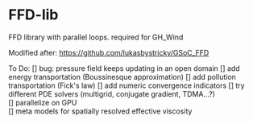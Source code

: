 # FFD-lib
FFD library with parallel loops. required for GH_Wind

Modified after: https://github.com/lukasbystricky/GSoC_FFD


To Do:
[] bug: pressure field keeps updating in an open domain
[] add energy transportation (Boussinesque approximation)
[] add pollution transportation (Fick's law)
[] add numeric convergence indicators
[] try different PDE solvers (multigrid, conjugate gradient, TDMA...?) 
<br>
[] parallelize on GPU
<br>
[] meta models for spatially resolved effective viscosity 
